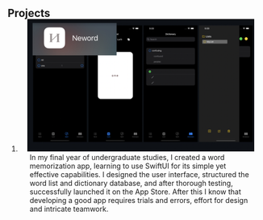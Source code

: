<h2 id="publications" style="margin: 2px 0px -15px;">Projects</h2>

<div class="publications">
<ol class="bibliography">

<li>
<div class="pub-row">

  <div class="col-sm-3 abbr" style="position: relative;padding-right: 15px;padding-left: 15px;">
    <img src="assets/img/neword.png" class="teaser img-fluid z-depth-1">
  </div>

  <div class="col-sm-9" style="position: relative;padding-right: 15px;padding-left: 20px;">
    <div class="title"><a href="https://github.com/yuxizheng/Neword-IOS"></a></div>
  <div class="contents"> In my final year of undergraduate studies, I created a word memorization app, learning to use SwiftUI for its simple yet effective capabilities. I designed the user interface, structured the word list and dictionary database, and after thorough testing, successfully launched it on the App Store. After this I know that developing a good app requires trials and errors, effort for design and intricate teamwork.</div>
  </div>
</div>
</li>
